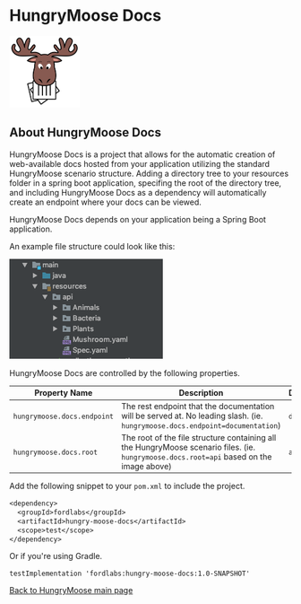 # HungryMoose Docs

<img src="moose-01.png" alt="HungryMoose moose image" width="25%" height="25%">

## About HungryMoose Docs

HungryMoose Docs is a project that allows for the automatic creation of web-available docs hosted from your application
utilizing the standard HungryMoose scenario structure. Adding a directory tree to your resources folder in a spring boot 
application, specifing the root of the directory tree, and including HungryMoose Docs as a dependency will automatically 
create an endpoint  where your docs can be viewed.

HungryMoose Docs depends on your application being a Spring Boot application.

An example file structure could look like this:

![An example of the possible directory layout. Java's main directory contains a resources directory containing a directory called api that has all of the HungryMoose yaml files](example-directory-structure.png)

HungryMoose Docs are controlled by the following properties.

| Property Name | Description | Default |
| ----------- | ----------- | --------- |
| `hungrymoose.docs.endpoint` | The rest endpoint that the documentation will be served at. No leading slash. (ie. `hungrymoose.docs.endpoint=documentation`)| `docs` |
| `hungrymoose.docs.root` | The root of the file structure containing all the HungryMoose scenario files. (ie. `hungrymoose.docs.root=api` based on the image above) | `api/` |

Add the following snippet to your `pom.xml` to include the project.

```Maven POM
<dependency>
  <groupId>fordlabs</groupId>
  <artifactId>hungry-moose-docs</artifactId>
  <scope>test</scope>
</dependency>
```

Or if you're using Gradle.

```Gradle
testImplementation 'fordlabs:hungry-moose-docs:1.0-SNAPSHOT'
```

[Back to HungryMoose main page](https://github.com/FordLabs/HungryMoose)
